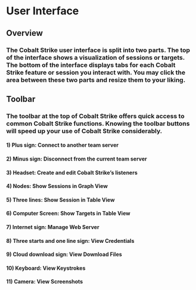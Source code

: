 # User Interface

## Overview

### The Cobalt Strike user interface is split into two parts. The top of the interface shows a visualization of sessions or targets. The bottom of the interface displays tabs for each Cobalt Strike feature or session you interact with. You may click the area between these two parts and resize them to your liking.

## Toolbar

### The toolbar at the top of Cobalt Strike offers quick access to common Cobalt Strike functions. Knowing the toolbar buttons will speed up your use of Cobalt Strike considerably.

#### 1) Plus sign: Connect to another team server

#### 2) Minus sign: Disconnect from the current team server

#### 3) Headset: Create and edit Cobalt Strike’s listeners

#### 4) Nodes: Show Sessions in Graph View

#### 5) Three lines: Show Session in Table View

#### 6) Computer Screen: Show Targets in Table View

#### 7) Internet sign: Manage Web Server

#### 8) Three starts and one line sign: View Credentials

#### 9) Cloud download sign: View Download Files

#### 10) Keyboard: View Keystrokes

#### 11) Camera: View Screenshots
